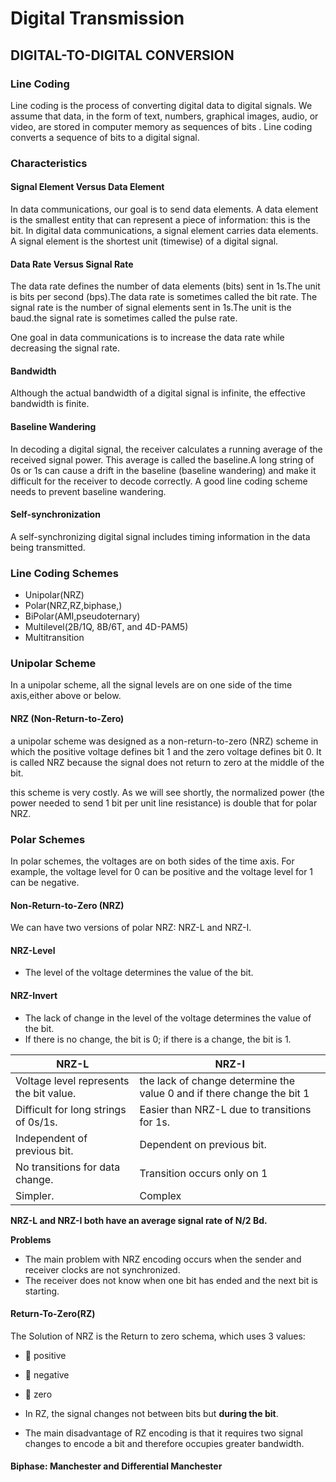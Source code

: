 # Digital Transmission

## DIGITAL-TO-DIGITAL CONVERSION

### Line Coding
Line coding is the process of converting digital data to digital signals. We assume that data, in the form of text, numbers, graphical images, audio, or video, are stored in computer memory as sequences of bits . Line coding converts a sequence of bits to a digital signal.

### Characteristics

#### Signal Element Versus Data Element
In data communications, our goal is to send data elements. A data element is the smallest entity that can represent a piece of information: this is the bit.
In digital data communications, a signal element carries data elements. A signal element is the shortest unit (timewise) of a digital signal.

#### Data Rate Versus Signal Rate
The data rate defines the number of data elements (bits) sent in 1s.The unit is bits per second (bps).The data rate is sometimes called the bit rate.
The signal rate is the number of signal elements sent in 1s.The unit is the baud.the signal rate is sometimes called the pulse rate.

One goal in data communications is to increase the data rate while decreasing the signal rate.

#### Bandwidth
Although the actual bandwidth of a digital signal is infinite, the effective bandwidth is finite.
#### Baseline Wandering
In decoding a digital signal, the receiver calculates a running average of the received signal power. This average is called the baseline.A long string of 0s or 1s can cause a drift in the baseline (baseline wandering) and make it difficult for the receiver to decode correctly. A good line coding scheme needs to prevent baseline wandering.

#### Self-synchronization

A self-synchronizing digital signal includes timing information in the data being transmitted.

### Line Coding Schemes
- Unipolar(NRZ)
- Polar(NRZ,RZ,biphase,)
- BiPolar(AMI,pseudoternary)
- Multilevel(2B/1Q, 8B/6T, and 4D-PAM5)
- Multitransition

### Unipolar Scheme
In a unipolar scheme, all the signal levels are on one side of the time axis,either above or below.

#### NRZ (Non-Return-to-Zero)
a unipolar scheme was designed as a non-return-to-zero (NRZ) scheme in which the positive voltage defines bit 1 and the zero voltage defines bit 0. It is called NRZ because the signal does not return to zero at the middle of the bit.

this scheme is very costly. As we will see shortly, the normalized power (the power needed to send 1 bit per unit line resistance) is double that for polar NRZ.


### Polar Schemes
In polar schemes, the voltages are on both sides of the time axis. For example, the voltage level for 0 can be positive and the voltage level for 1 can be negative.

#### Non-Return-to-Zero (NRZ)
We can have two versions of polar NRZ: NRZ-L and NRZ-I.

#### NRZ-Level
- The level of the voltage determines the value of the bit.

#### NRZ-Invert
- The lack of change in the level of the voltage determines the value of the bit.
- If there is no change, the bit is 0; if there is a change, the bit is 1.

|NRZ-L|NRZ-I|
|-----|-----|
|Voltage level represents the bit value.|the lack of change determine the value 0 and if there change the bit 1|
|Difficult for long strings of 0s/1s.|Easier than NRZ-L due to transitions for 1s.|
|Independent of previous bit.|Dependent on previous bit.|
|No transitions for data change.|Transition occurs only on 1|
|Simpler.|Complex|

**NRZ-L and NRZ-I both have an average signal rate of N/2 Bd.**

**Problems**
- The main problem with NRZ encoding occurs when the sender and receiver clocks are not synchronized.
- The receiver does not know when one bit has ended and the next bit is starting.


#### Return-To-Zero(RZ)
The Solution of NRZ is the Return to zero schema, which uses 3 values:
- 🫸 positive
- 🫸 negative
- 🫸 zero

- In RZ, the signal changes not between bits but **during the bit**.
- The main disadvantage of RZ encoding is that it requires two signal changes to encode a bit and therefore occupies greater bandwidth.


#### Biphase: Manchester and Differential Manchester





